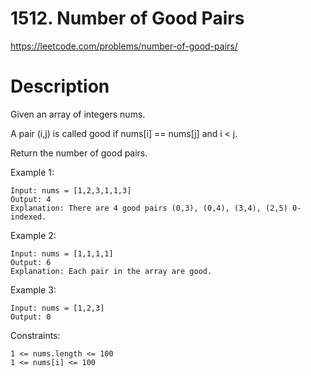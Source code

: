 # 1512. Number of Good Pairs

https://leetcode.com/problems/number-of-good-pairs/

# Description

Given an array of integers nums.

A pair (i,j) is called good if nums[i] == nums[j] and i < j.

Return the number of good pairs.

Example 1:

```
Input: nums = [1,2,3,1,1,3]
Output: 4
Explanation: There are 4 good pairs (0,3), (0,4), (3,4), (2,5) 0-indexed.
```

Example 2:

```
Input: nums = [1,1,1,1]
Output: 6
Explanation: Each pair in the array are good.
```

Example 3:

```
Input: nums = [1,2,3]
Output: 0
```

Constraints:

```
1 <= nums.length <= 100
1 <= nums[i] <= 100
```